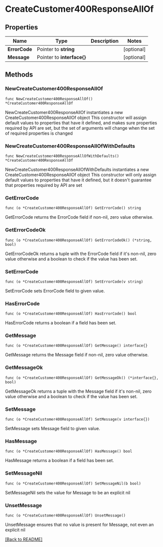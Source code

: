 # CreateCustomer400ResponseAllOf

## Properties

| Name | Type | Description | Notes |
| ------------ | ------------- | ------------- | ------------- |
| **ErrorCode** | Pointer to **string** |  | [optional]  |
| **Message** | Pointer to **interface{}** |  | [optional]  |

## Methods

### NewCreateCustomer400ResponseAllOf

`func NewCreateCustomer400ResponseAllOf() *CreateCustomer400ResponseAllOf`

NewCreateCustomer400ResponseAllOf instantiates a new CreateCustomer400ResponseAllOf object
This constructor will assign default values to properties that have it defined,
and makes sure properties required by API are set, but the set of arguments
will change when the set of required properties is changed

### NewCreateCustomer400ResponseAllOfWithDefaults

`func NewCreateCustomer400ResponseAllOfWithDefaults() *CreateCustomer400ResponseAllOf`

NewCreateCustomer400ResponseAllOfWithDefaults instantiates a new CreateCustomer400ResponseAllOf object
This constructor will only assign default values to properties that have it defined,
but it doesn't guarantee that properties required by API are set

### GetErrorCode

`func (o *CreateCustomer400ResponseAllOf) GetErrorCode() string`

GetErrorCode returns the ErrorCode field if non-nil, zero value otherwise.

### GetErrorCodeOk

`func (o *CreateCustomer400ResponseAllOf) GetErrorCodeOk() (*string, bool)`

GetErrorCodeOk returns a tuple with the ErrorCode field if it's non-nil, zero value otherwise
and a boolean to check if the value has been set.

### SetErrorCode

`func (o *CreateCustomer400ResponseAllOf) SetErrorCode(v string)`

SetErrorCode sets ErrorCode field to given value.

### HasErrorCode

`func (o *CreateCustomer400ResponseAllOf) HasErrorCode() bool`

HasErrorCode returns a boolean if a field has been set.

### GetMessage

`func (o *CreateCustomer400ResponseAllOf) GetMessage() interface{}`

GetMessage returns the Message field if non-nil, zero value otherwise.

### GetMessageOk

`func (o *CreateCustomer400ResponseAllOf) GetMessageOk() (*interface{}, bool)`

GetMessageOk returns a tuple with the Message field if it's non-nil, zero value otherwise
and a boolean to check if the value has been set.

### SetMessage

`func (o *CreateCustomer400ResponseAllOf) SetMessage(v interface{})`

SetMessage sets Message field to given value.

### HasMessage

`func (o *CreateCustomer400ResponseAllOf) HasMessage() bool`

HasMessage returns a boolean if a field has been set.

### SetMessageNil

`func (o *CreateCustomer400ResponseAllOf) SetMessageNil(b bool)`

 SetMessageNil sets the value for Message to be an explicit nil

### UnsetMessage
`func (o *CreateCustomer400ResponseAllOf) UnsetMessage()`

UnsetMessage ensures that no value is present for Message, not even an explicit nil

[[Back to README]](../../README.md)


